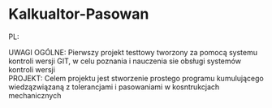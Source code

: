 # Kalkualtor-Pasowan


PL:

UWAGI OGÓLNE: Pierwszy projekt testtowy tworzony za pomocą systemu kontroli wersji GIT, w celu poznania i nauczenia sie obsługi systemów kontroli wersji\
PROJEKT: Celem projektu jest stworzenie prostego programu kumulującego wiedzązwiązaną z tolerancjami i pasowaniami w kosntrukcjach mechanicznych
